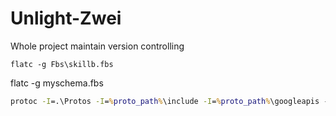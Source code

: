 # Unlight-Zwei
Whole project maintain version controlling


```
flatc -g Fbs\skillb.fbs
```

flatc -g myschema.fbs





```cmd 
protoc -I=.\Protos -I=%proto_path%\include -I=%proto_path%\googleapis --csharp_out=.\Protos .\Protos\*.proto --grpc_out=.\Protos --plugin=protoc-gen-grpc=%proto_path%\bin\grpc_csharp_plugin.exe 
```